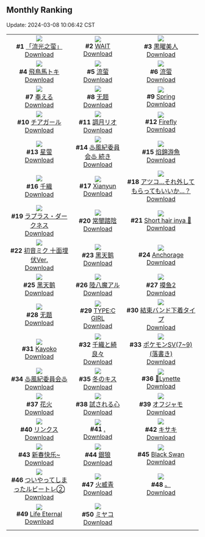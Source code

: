 ## Monthly Ranking
Update: 2024-03-08 10:06:42 CST

|      |      |      |
| :----: | :----: | :----: |
| ![](https://i.pixiv.re/c/240x480/img-master/img/2024/02/08/13/21/47/115864464_p0_master1200.jpg)<br>**#1** [「流光之萤」](https://www.pixiv.net/artworks/115864464)<br>[Download](https://i.pixiv.re/img-original/img/2024/02/08/13/21/47/115864464_p0.jpg) | ![](https://i.pixiv.re/c/240x480/img-master/img/2024/02/08/02/00/00/115855899_p0_master1200.jpg)<br>**#2** [WAIT](https://www.pixiv.net/artworks/115855899)<br>[Download](https://i.pixiv.re/img-original/img/2024/02/08/02/00/00/115855899_p0.png) | ![](https://i.pixiv.re/c/240x480/img-master/img/2024/02/07/01/14/46/115826259_p0_master1200.jpg)<br>**#3** [黒曜美人](https://www.pixiv.net/artworks/115826259)<br>[Download](https://i.pixiv.re/img-original/img/2024/02/07/01/14/46/115826259_p0.jpg) |
| ![](https://i.pixiv.re/c/240x480/img-master/img/2024/02/08/00/00/55/115852716_p0_master1200.jpg)<br>**#4** [飛鳥馬トキ](https://www.pixiv.net/artworks/115852716)<br>[Download](https://i.pixiv.re/img-original/img/2024/02/08/00/00/55/115852716_p0.jpg) | ![](https://i.pixiv.re/c/240x480/img-master/img/2024/02/08/01/12/51/115854927_p0_master1200.jpg)<br>**#5** [流萤](https://www.pixiv.net/artworks/115854927)<br>[Download](https://i.pixiv.re/img-original/img/2024/02/08/01/12/51/115854927_p0.jpg) | ![](https://i.pixiv.re/c/240x480/img-master/img/2024/02/07/13/39/01/115837916_p0_master1200.jpg)<br>**#6** [流萤](https://www.pixiv.net/artworks/115837916)<br>[Download](https://i.pixiv.re/img-original/img/2024/02/07/13/39/01/115837916_p0.jpg) |
| ![](https://i.pixiv.re/c/240x480/img-master/img/2024/02/06/01/00/10/115801713_p0_master1200.jpg)<br>**#7** [奉える](https://www.pixiv.net/artworks/115801713)<br>[Download](https://i.pixiv.re/img-original/img/2024/02/06/01/00/10/115801713_p0.png) | ![](https://i.pixiv.re/c/240x480/img-master/img/2024/02/08/12/00/58/115863152_p0_master1200.jpg)<br>**#8** [无题](https://www.pixiv.net/artworks/115863152)<br>[Download](https://i.pixiv.re/img-original/img/2024/02/08/12/00/58/115863152_p0.png) | ![](https://i.pixiv.re/c/240x480/img-master/img/2024/02/08/03/29/43/115855194_p0_master1200.jpg)<br>**#9** [Spring](https://www.pixiv.net/artworks/115855194)<br>[Download](https://i.pixiv.re/img-original/img/2024/02/08/03/29/43/115855194_p0.png) |
| ![](https://i.pixiv.re/c/240x480/img-master/img/2024/02/08/15/02/43/115865927_p0_master1200.jpg)<br>**#10** [チアガール](https://www.pixiv.net/artworks/115865927)<br>[Download](https://i.pixiv.re/img-original/img/2024/02/08/15/02/43/115865927_p0.png) | ![](https://i.pixiv.re/c/240x480/img-master/img/2024/02/08/00/00/23/115852634_p0_master1200.jpg)<br>**#11** [調月リオ](https://www.pixiv.net/artworks/115852634)<br>[Download](https://i.pixiv.re/img-original/img/2024/02/08/00/00/23/115852634_p0.jpg) | ![](https://i.pixiv.re/c/240x480/img-master/img/2024/02/08/22/46/02/115876989_p0_master1200.jpg)<br>**#12** [Firefly](https://www.pixiv.net/artworks/115876989)<br>[Download](https://i.pixiv.re/img-original/img/2024/02/08/22/46/02/115876989_p0.png) |
| ![](https://i.pixiv.re/c/240x480/img-master/img/2024/02/06/23/57/56/115826130_p0_master1200.jpg)<br>**#13** [星萤](https://www.pixiv.net/artworks/115826130)<br>[Download](https://i.pixiv.re/img-original/img/2024/02/06/23/57/56/115826130_p0.jpg) | ![](https://i.pixiv.re/c/240x480/img-master/img/2024/02/08/02/21/03/115856287_p0_master1200.jpg)<br>**#14** [♨風紀委員会♨ 続き](https://www.pixiv.net/artworks/115856287)<br>[Download](https://i.pixiv.re/img-original/img/2024/02/08/02/21/03/115856287_p0.jpg) | ![](https://i.pixiv.re/c/240x480/img-master/img/2024/02/07/17/40/08/115841617_p0_master1200.jpg)<br>**#15** [焰錦游魚](https://www.pixiv.net/artworks/115841617)<br>[Download](https://i.pixiv.re/img-original/img/2024/02/07/17/40/08/115841617_p0.png) |
| ![](https://i.pixiv.re/c/240x480/img-master/img/2024/02/07/00/00/37/115826319_p0_master1200.jpg)<br>**#16** [千織](https://www.pixiv.net/artworks/115826319)<br>[Download](https://i.pixiv.re/img-original/img/2024/02/07/00/00/37/115826319_p0.jpg) | ![](https://i.pixiv.re/c/240x480/img-master/img/2024/02/08/08/51/00/115860705_p0_master1200.jpg)<br>**#17** [Xianyun](https://www.pixiv.net/artworks/115860705)<br>[Download](https://i.pixiv.re/img-original/img/2024/02/08/08/51/00/115860705_p0.jpg) | ![](https://i.pixiv.re/c/240x480/img-master/img/2024/02/08/19/00/08/115870423_p0_master1200.jpg)<br>**#18** [アツコ…それ外してもらってもいいか…？](https://www.pixiv.net/artworks/115870423)<br>[Download](https://i.pixiv.re/img-original/img/2024/02/08/19/00/08/115870423_p0.png) |
| ![](https://i.pixiv.re/c/240x480/img-master/img/2024/02/08/00/01/08/115852748_p0_master1200.jpg)<br>**#19** [ラプラス・ダークネス](https://www.pixiv.net/artworks/115852748)<br>[Download](https://i.pixiv.re/img-original/img/2024/02/08/00/01/08/115852748_p0.png) | ![](https://i.pixiv.re/c/240x480/img-master/img/2024/02/08/00/00/45/115852684_p0_master1200.jpg)<br>**#20** [常闇踏陰](https://www.pixiv.net/artworks/115852684)<br>[Download](https://i.pixiv.re/img-original/img/2024/02/08/00/00/45/115852684_p0.jpg) | ![](https://i.pixiv.re/c/240x480/img-master/img/2024/02/08/07/53/06/115860110_p0_master1200.jpg)<br>**#21** [Short hair inya 🐙](https://www.pixiv.net/artworks/115860110)<br>[Download](https://i.pixiv.re/img-original/img/2024/02/08/07/53/06/115860110_p0.png) |
| ![](https://i.pixiv.re/c/240x480/img-master/img/2024/02/07/12/04/37/115836561_p0_master1200.jpg)<br>**#22** [初音ミク 十面埋伏Ver.](https://www.pixiv.net/artworks/115836561)<br>[Download](https://i.pixiv.re/img-original/img/2024/02/07/12/04/37/115836561_p0.jpg) | ![](https://i.pixiv.re/c/240x480/img-master/img/2024/02/08/01/00/00/115854583_p0_master1200.jpg)<br>**#23** [黑天鹅](https://www.pixiv.net/artworks/115854583)<br>[Download](https://i.pixiv.re/img-original/img/2024/02/08/01/00/00/115854583_p0.png) | ![](https://i.pixiv.re/c/240x480/img-master/img/2024/02/08/00/00/35/115852660_p0_master1200.jpg)<br>**#24** [Anchorage](https://www.pixiv.net/artworks/115852660)<br>[Download](https://i.pixiv.re/img-original/img/2024/02/08/00/00/35/115852660_p0.jpg) |
| ![](https://i.pixiv.re/c/240x480/img-master/img/2024/02/06/13/44/06/115811798_p0_master1200.jpg)<br>**#25** [黑天鹅](https://www.pixiv.net/artworks/115811798)<br>[Download](https://i.pixiv.re/img-original/img/2024/02/06/13/44/06/115811798_p0.jpg) | ![](https://i.pixiv.re/c/240x480/img-master/img/2024/02/08/12/00/07/115863072_p0_master1200.jpg)<br>**#26** [陸八魔アル](https://www.pixiv.net/artworks/115863072)<br>[Download](https://i.pixiv.re/img-original/img/2024/02/08/12/00/07/115863072_p0.jpg) | ![](https://i.pixiv.re/c/240x480/img-master/img/2024/02/08/12/19/54/115863475_p0_master1200.jpg)<br>**#27** [摸鱼2](https://www.pixiv.net/artworks/115863475)<br>[Download](https://i.pixiv.re/img-original/img/2024/02/08/12/19/54/115863475_p0.png) |
| ![](https://i.pixiv.re/c/240x480/img-master/img/2024/02/07/10/23/17/115835058_p0_master1200.jpg)<br>**#28** [无题](https://www.pixiv.net/artworks/115835058)<br>[Download](https://i.pixiv.re/img-original/img/2024/02/07/10/23/17/115835058_p0.png) | ![](https://i.pixiv.re/c/240x480/img-master/img/2024/02/10/00/00/06/115906406_p0_master1200.jpg)<br>**#29** [TYPE:C GIRL](https://www.pixiv.net/artworks/115906406)<br>[Download](https://i.pixiv.re/img-original/img/2024/02/10/00/00/06/115906406_p0.jpg) | ![](https://i.pixiv.re/c/240x480/img-master/img/2024/02/06/12/53/19/115811146_p0_master1200.jpg)<br>**#30** [結束バンド下着タイプ](https://www.pixiv.net/artworks/115811146)<br>[Download](https://i.pixiv.re/img-original/img/2024/02/06/12/53/19/115811146_p0.png) |
| ![](https://i.pixiv.re/c/240x480/img-master/img/2024/02/07/00/00/20/115826270_p0_master1200.jpg)<br>**#31** [Kayoko](https://www.pixiv.net/artworks/115826270)<br>[Download](https://i.pixiv.re/img-original/img/2024/02/07/00/00/20/115826270_p0.jpg) | ![](https://i.pixiv.re/c/240x480/img-master/img/2024/02/08/00/00/02/115852575_p0_master1200.jpg)<br>**#32** [千織と綺良々](https://www.pixiv.net/artworks/115852575)<br>[Download](https://i.pixiv.re/img-original/img/2024/02/08/00/00/02/115852575_p0.jpg) | ![](https://i.pixiv.re/c/240x480/img-master/img/2024/02/08/12/56/31/115864059_p0_master1200.jpg)<br>**#33** [ポケモンSV(7~9)(落書き)](https://www.pixiv.net/artworks/115864059)<br>[Download](https://i.pixiv.re/img-original/img/2024/02/08/12/56/31/115864059_p0.jpg) |
| ![](https://i.pixiv.re/c/240x480/img-master/img/2024/02/07/00/02/08/115826485_p0_master1200.jpg)<br>**#34** [♨風紀委員会♨](https://www.pixiv.net/artworks/115826485)<br>[Download](https://i.pixiv.re/img-original/img/2024/02/07/00/02/08/115826485_p0.jpg) | ![](https://i.pixiv.re/c/240x480/img-master/img/2024/02/06/00/30/03/115800887_p0_master1200.jpg)<br>**#35** [冬のキス](https://www.pixiv.net/artworks/115800887)<br>[Download](https://i.pixiv.re/img-original/img/2024/02/06/00/30/03/115800887_p0.jpg) | ![](https://i.pixiv.re/c/240x480/img-master/img/2024/02/07/00/07/08/115826688_p0_master1200.jpg)<br>**#36** [🤍Lynette](https://www.pixiv.net/artworks/115826688)<br>[Download](https://i.pixiv.re/img-original/img/2024/02/07/00/07/08/115826688_p0.png) |
| ![](https://i.pixiv.re/c/240x480/img-master/img/2024/02/07/00/05/37/115826651_p0_master1200.jpg)<br>**#37** [花火](https://www.pixiv.net/artworks/115826651)<br>[Download](https://i.pixiv.re/img-original/img/2024/02/07/00/05/37/115826651_p0.jpg) | ![](https://i.pixiv.re/c/240x480/img-master/img/2024/02/08/16/27/41/115867265_p0_master1200.jpg)<br>**#38** [試される心](https://www.pixiv.net/artworks/115867265)<br>[Download](https://i.pixiv.re/img-original/img/2024/02/08/16/27/41/115867265_p0.jpg) | ![](https://i.pixiv.re/c/240x480/img-master/img/2024/02/08/00/15/06/115853421_p0_master1200.jpg)<br>**#39** [オフジャモ](https://www.pixiv.net/artworks/115853421)<br>[Download](https://i.pixiv.re/img-original/img/2024/02/08/00/15/06/115853421_p0.jpg) |
| ![](https://i.pixiv.re/c/240x480/img-master/img/2024/02/08/05/53/15/115858747_p0_master1200.jpg)<br>**#40** [リンクス](https://www.pixiv.net/artworks/115858747)<br>[Download](https://i.pixiv.re/img-original/img/2024/02/08/05/53/15/115858747_p0.png) | ![](https://i.pixiv.re/c/240x480/img-master/img/2024/02/10/00/00/25/115906527_p0_master1200.jpg)<br>**#41** [.](https://www.pixiv.net/artworks/115906527)<br>[Download](https://i.pixiv.re/img-original/img/2024/02/10/00/00/25/115906527_p0.jpg) | ![](https://i.pixiv.re/c/240x480/img-master/img/2024/02/06/01/11/25/115802002_p0_master1200.jpg)<br>**#42** [キサキ](https://www.pixiv.net/artworks/115802002)<br>[Download](https://i.pixiv.re/img-original/img/2024/02/06/01/11/25/115802002_p0.png) |
| ![](https://i.pixiv.re/c/240x480/img-master/img/2024/02/09/18/07/01/115895910_p0_master1200.jpg)<br>**#43** [新春快乐~](https://www.pixiv.net/artworks/115895910)<br>[Download](https://i.pixiv.re/img-original/img/2024/02/09/18/07/01/115895910_p0.jpg) | ![](https://i.pixiv.re/c/240x480/img-master/img/2024/02/07/12/14/22/115836698_p0_master1200.jpg)<br>**#44** [銀狼](https://www.pixiv.net/artworks/115836698)<br>[Download](https://i.pixiv.re/img-original/img/2024/02/07/12/14/22/115836698_p0.jpg) | ![](https://i.pixiv.re/c/240x480/img-master/img/2024/02/06/01/10/44/115801990_p0_master1200.jpg)<br>**#45** [Black Swan](https://www.pixiv.net/artworks/115801990)<br>[Download](https://i.pixiv.re/img-original/img/2024/02/06/01/10/44/115801990_p0.jpg) |
| ![](https://i.pixiv.re/c/240x480/img-master/img/2024/02/08/18/36/04/115869856_p0_master1200.jpg)<br>**#46** [ついやってしまったルビートレ②](https://www.pixiv.net/artworks/115869856)<br>[Download](https://i.pixiv.re/img-original/img/2024/02/08/18/36/04/115869856_p0.png) | ![](https://i.pixiv.re/c/240x480/img-master/img/2024/02/08/02/38/44/115856559_p0_master1200.jpg)<br>**#47** [火威青](https://www.pixiv.net/artworks/115856559)<br>[Download](https://i.pixiv.re/img-original/img/2024/02/08/02/38/44/115856559_p0.jpg) | ![](https://i.pixiv.re/c/240x480/img-master/img/2024/02/08/21/57/08/115875351_p0_master1200.jpg)<br>**#48** [。](https://www.pixiv.net/artworks/115875351)<br>[Download](https://i.pixiv.re/img-original/img/2024/02/08/21/57/08/115875351_p0.png) |
| ![](https://i.pixiv.re/c/240x480/img-master/img/2024/02/08/00/01/10/115852753_p0_master1200.jpg)<br>**#49** [Life Eternal](https://www.pixiv.net/artworks/115852753)<br>[Download](https://i.pixiv.re/img-original/img/2024/02/08/00/01/10/115852753_p0.jpg) | ![](https://i.pixiv.re/c/240x480/img-master/img/2024/02/08/12/05/22/115863238_p0_master1200.jpg)<br>**#50** [ミヤコ](https://www.pixiv.net/artworks/115863238)<br>[Download](https://i.pixiv.re/img-original/img/2024/02/08/12/05/22/115863238_p0.png) |
|      |
